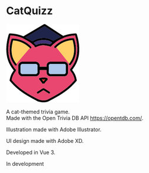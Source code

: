 # CatQuizz

  ![Alt text](/src/assets/cat.png?raw=true "Optional Title")

A cat-themed trivia game.  
Made with the Open Trivia DB API https://opentdb.com/.  
  
Illustration made with Adobe Illustrator.   
  
UI design made with Adobe XD.
  
Developed in Vue 3.

In development
